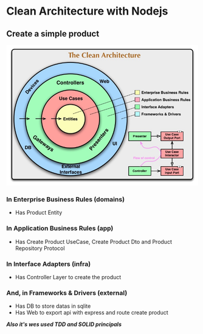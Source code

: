 # Clean Architecture with Nodejs

## Create a simple product

![Alt Clean Architecture](/CleanArchitecture.jpg "a Clean Architecture")

### In Enterprise Business Rules (domains)

- Has Product Entity

### In Application Business Rules (app)

- Has Create Product UseCase, Create Product Dto and Product Repository Protocol

### In Interface Adapters (infra)

- Has Controller Layer to create the product

### And, in Frameworks & Drivers (external)

- Has DB to store datas in sqlite
- Has Web to export api with express and route create product

***Also it's wes used TDD and SOLID principals***
